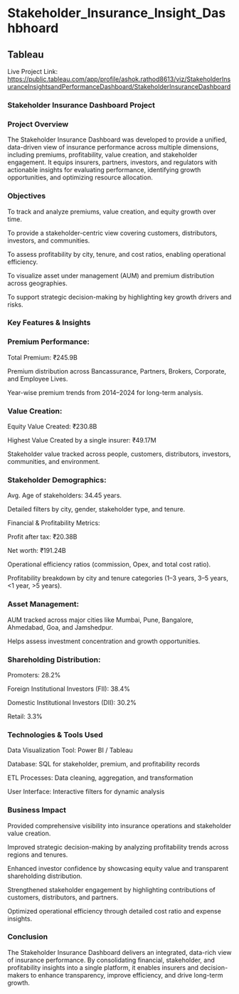 # Stakeholder_Insurance_Insight_Dashbhoard
## Tableau
Live Project Link: https://public.tableau.com/app/profile/ashok.rathod8613/viz/StakeholderInsuranceInsightsandPerformanceDashboard/StakeholderInsuranceDashboard

### Stakeholder Insurance Dashboard Project
### Project Overview

The Stakeholder Insurance Dashboard was developed to provide a unified, data-driven view of insurance performance across multiple dimensions, 
including premiums, profitability, value creation, and stakeholder engagement. It equips insurers, partners, investors, 
and regulators with actionable insights for evaluating performance, identifying growth opportunities, and optimizing resource allocation.

### Objectives

To track and analyze premiums, value creation, and equity growth over time.

To provide a stakeholder-centric view covering customers, distributors, investors, and communities.

To assess profitability by city, tenure, and cost ratios, enabling operational efficiency.

To visualize asset under management (AUM) and premium distribution across geographies.

To support strategic decision-making by highlighting key growth drivers and risks.

### Key Features & Insights

### Premium Performance:

Total Premium: ₹245.9B

Premium distribution across Bancassurance, Partners, Brokers, Corporate, and Employee Lives.

Year-wise premium trends from 2014–2024 for long-term analysis.

### Value Creation:

Equity Value Created: ₹230.8B

Highest Value Created by a single insurer: ₹49.17M

Stakeholder value tracked across people, customers, distributors, investors, communities, and environment.

### Stakeholder Demographics:

Avg. Age of stakeholders: 34.45 years.

Detailed filters by city, gender, stakeholder type, and tenure.

Financial & Profitability Metrics:

Profit after tax: ₹20.38B

Net worth: ₹191.24B

Operational efficiency ratios (commission, Opex, and total cost ratio).

Profitability breakdown by city and tenure categories (1–3 years, 3–5 years, <1 year, >5 years).

### Asset Management:

AUM tracked across major cities like Mumbai, Pune, Bangalore, Ahmedabad, Goa, and Jamshedpur.

Helps assess investment concentration and growth opportunities.

### Shareholding Distribution:

Promoters: 28.2%

Foreign Institutional Investors (FII): 38.4%

Domestic Institutional Investors (DII): 30.2%

Retail: 3.3%

### Technologies & Tools Used

Data Visualization Tool: Power BI / Tableau

Database: SQL for stakeholder, premium, and profitability records

ETL Processes: Data cleaning, aggregation, and transformation

User Interface: Interactive filters for dynamic analysis

### Business Impact

Provided comprehensive visibility into insurance operations and stakeholder value creation.

Improved strategic decision-making by analyzing profitability trends across regions and tenures.

Enhanced investor confidence by showcasing equity value and transparent shareholding distribution.

Strengthened stakeholder engagement by highlighting contributions of customers, distributors, and partners.

Optimized operational efficiency through detailed cost ratio and expense insights.

### Conclusion

The Stakeholder Insurance Dashboard delivers an integrated, data-rich view of insurance performance. 
By consolidating financial, stakeholder, and profitability insights into a single platform, 
it enables insurers and decision-makers to enhance transparency, improve efficiency, and drive long-term growth.
